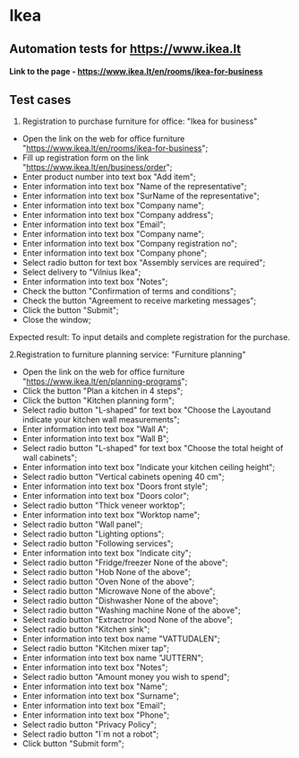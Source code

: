 # Ikea

## Automation tests for https://www.ikea.lt
#### Link to the page - https://www.ikea.lt/en/rooms/ikea-for-business

## Test cases
1. Registration to purchase furniture for office: "Ikea for business"
- Open the link on the web for office furniture "https://www.ikea.lt/en/rooms/ikea-for-business";   
- Fill up registration form on the link "https://www.ikea.lt/en/business/order";
- Enter product number into text box "Add item";
- Enter information into text box "Name of the representative";
- Enter information into text box "SurName of the representative";
- Enter information into text box "Company name";
- Enter information into text box "Company address";
- Enter information into text box "Email";
- Enter information into text box "Company name";
- Enter information into text box "Company registration no";
- Enter information into text box "Company phone";
- Select radio button for text box "Assembly services are required";
- Select delivery to  "Vilnius Ikea";
- Enter information into text box "Notes";
- Check the button "Confirmation of terms and conditions";
- Check the button "Agreement to receive marketing messages";
- Click the button "Submit";
- Close the window;
   
Expected result: To input details and complete registration for the purchase.

2.Registration to furniture planning service: "Furniture planning"
- Open the link on the web for office furniture "https://www.ikea.lt/en/planning-programs"; 
- Click the button "Plan a kitchen in 4 steps";
- Click the button "Kitchen planning form";
- Select radio button "L-shaped" for text box "Choose the Layoutand indicate your kitchen wall measurements";
- Enter information into text box "Wall A";
- Enter information into text box "Wall B";
- Select radio button "L-shaped" for text box "Choose the total height of wall cabinets";
- Enter information into text box "Indicate your kitchen ceiling height";
- Select radio button "Vertical cabinets opening 40 cm";
- Enter information into text box "Doors front style";
- Enter information into text box "Doors color";
- Select radio button "Thick veneer worktop";
- Enter information into text box "Worktop name";
- Select radio button "Wall panel";
- Select radio button "Lighting options";
- Select radio button "Following services";
- Enter information into text box "Indicate city";
- Select radio button "Fridge/freezer None of the above";
- Select radio button "Hob None of the above";
- Select radio button "Oven None of the above";
- Select radio button "Microwave None of the above";
- Select radio button "Dishwasher None of the above";
- Select radio button "Washing machine None of the above";
- Select radio button "Extractror hood None of the above";
- Select radio button "Kitchen sink";
- Enter information into text box name "VATTUDALEN";
- Select radio button "Kitchen mixer tap";
- Enter information into text box name "JUTTERN";
- Enter information into text box "Notes";
- Select radio button "Amount money you wish to spend";
- Enter information into text box "Name";
- Enter information into text box "Surname";
- Enter information into text box "Email";
- Enter information into text box "Phone";
- Select radio button "Privacy Policy";
- Select radio button "I`m not a robot";
- Click button "Submit form";
